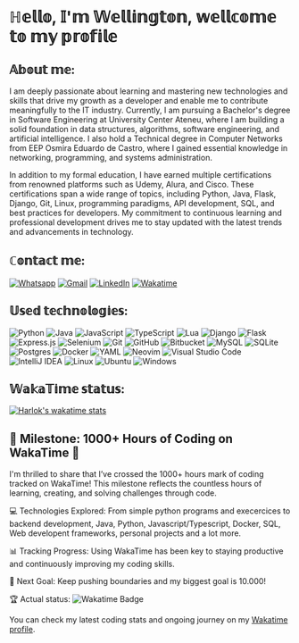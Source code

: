 # ℍ𝕖𝕝𝕝𝕠, 𝕀'𝕞 𝕎𝕖𝕝𝕝𝕚𝕟𝕘𝕥𝕠𝕟, 𝕨𝕖𝕝𝕝𝕔𝕠𝕞𝕖 𝕥𝕠 𝕞𝕪 𝕡𝕣𝕠𝕗𝕚𝕝𝕖

## 𝔸𝕓𝕠𝕦𝕥 𝕞𝕖:
I am deeply passionate about learning and mastering new technologies and skills that drive my growth as a developer and enable me to contribute meaningfully to the IT industry. Currently, I am pursuing a Bachelor's degree in Software Engineering at University Center Ateneu, where I am building a solid foundation in data structures, algorithms, software engineering, and artificial intelligence. I also hold a Technical degree in Computer Networks from EEP Osmira Eduardo de Castro, where I gained essential knowledge in networking, programming, and systems administration.

In addition to my formal education, I have earned multiple certifications from renowned platforms such as Udemy, Alura, and Cisco. These certifications span a wide range of topics, including Python, Java, Flask, Django, Git, Linux, programming paradigms, API development, SQL, and best practices for developers. My commitment to continuous learning and professional development drives me to stay updated with the latest trends and advancements in technology.

## ℂ𝕠𝕟𝕥𝕒𝕔𝕥 𝕞𝕖:
[![Whatsapp](https://img.shields.io/badge/WhatsApp-25D366?style=for-the-badge&logo=whatsapp&logoColor=white)](https://contate.me/welli7ngton) 
[![Gmail](https://img.shields.io/badge/Gmail-D14836?style=for-the-badge&logo=gmail&logoColor=white)](https://mailto:wellingtonasilva45@gmail.com)
[![LinkedIn](https://img.shields.io/badge/linkedin-%230077B5.svg?style=for-the-badge&logo=linkedin&logoColor=white)](https://www.linkedin.com/in/welli7ngton/)
[![Wakatime]( 	https://img.shields.io/badge/WakaTime-000000?style=for-the-badge&logo=WakaTime&logoColor=white)](https://wakatime.com/@welli7ngton)

## 𝕌𝕤𝕖𝕕 𝕥𝕖𝕔𝕙𝕟𝕠𝕝𝕠𝕘𝕚𝕖𝕤:
![Python](https://img.shields.io/badge/Python-FFD43B?style=for-the-badge&logo=python&logoColor=blue) ![Java](https://img.shields.io/badge/java-%23ED8B00.svg?style=for-the-badge&logo=openjdk&logoColor=white) ![JavaScript](https://img.shields.io/badge/javascript-%23323330.svg?style=for-the-badge&logo=javascript&logoColor=%23F7DF1E) ![TypeScript](https://img.shields.io/badge/typescript-%23007ACC.svg?style=for-the-badge&logo=typescript&logoColor=white) ![Lua](https://img.shields.io/badge/lua-%232C2D72.svg?style=for-the-badge&logo=lua&logoColor=white) ![Django](https://img.shields.io/badge/django-%23092E20.svg?style=for-the-badge&logo=django&logoColor=white) ![Flask](https://img.shields.io/badge/Flask-000000?style=for-the-badge&logo=flask&logoColor=white) ![Express.js](https://img.shields.io/badge/express.js-%23404d59.svg?style=for-the-badge&logo=express&logoColor=%2361DAFB) ![Selenium](https://img.shields.io/badge/-selenium-%43B02A?style=for-the-badge&logo=selenium&logoColor=white) ![Git](https://img.shields.io/badge/git-%23F05033.svg?style=for-the-badge&logo=git&logoColor=white) ![GitHub](https://img.shields.io/badge/github-%23121011.svg?style=for-the-badge&logo=github&logoColor=white) ![Bitbucket](https://img.shields.io/badge/bitbucket-%230047B3.svg?style=for-the-badge&logo=bitbucket&logoColor=white) ![MySQL](https://img.shields.io/badge/MySQL-005C84?style=for-the-badge&logo=mysql&logoColor=white) ![SQLite](https://img.shields.io/badge/SQLite-07405E?style=for-the-badge&logo=sqlite&logoColor=white) ![Postgres](https://img.shields.io/badge/postgres-%23316192.svg?style=for-the-badge&logo=postgresql&logoColor=white) ![Docker](https://img.shields.io/badge/docker-%230db7ed.svg?style=for-the-badge&logo=docker&logoColor=white) ![YAML](https://img.shields.io/badge/yaml-%23ffffff.svg?style=for-the-badge&logo=yaml&logoColor=151515) ![Neovim](https://img.shields.io/badge/NeoVim-%2357A143.svg?&style=for-the-badge&logo=neovim&logoColor=white) ![Visual Studio Code](https://img.shields.io/badge/Visual%20Studio%20Code-0078d7.svg?style=for-the-badge&logo=visual-studio-code&logoColor=white) ![IntelliJ IDEA](https://img.shields.io/badge/IntelliJIDEA-000000.svg?style=for-the-badge&logo=intellij-idea&logoColor=white) ![Linux](https://img.shields.io/badge/Linux-FCC624?style=for-the-badge&logo=linux&logoColor=black) ![Ubuntu](https://img.shields.io/badge/Ubuntu-E95420?style=for-the-badge&logo=ubuntu&logoColor=white) ![Windows](https://img.shields.io/badge/Windows-0078D6?style=for-the-badge&logo=windows&logoColor=white)

## 𝕎𝕒𝕜𝕒𝕋𝕚𝕞𝕖 𝕤𝕥𝕒𝕥𝕦𝕤:
[![Harlok's wakatime stats](https://github-readme-stats.vercel.app/api/wakatime?username=welli7ngton&layout=compact)](https://github.com/anuraghazra/github-readme-stats)

## 🎉 Milestone: 1000+ Hours of Coding on WakaTime 🎉
I'm thrilled to share that I’ve crossed the 1000+ hours mark of coding tracked on WakaTime! This milestone reflects the countless hours of learning, creating, and solving challenges through code.

💻 Technologies Explored: From simple python programs and execercices to backend development, Java, Python, Javascript/Typescript, Docker, SQL, Web developent frameworks, personal projects and a lot more.

📊 Tracking Progress: Using WakaTime has been key to staying productive and continuously improving my coding skills.

🚀 Next Goal: Keep pushing boundaries and my biggest goal is 10.000!

🏆 Actual status: ![Wakatime Badge](https://wakatime.com/badge/user/dcf0e22a-41eb-4c76-9126-337f24d80641.svg)

You can check my latest coding stats and ongoing journey on my [Wakatime profile](https://wakatime.com/@welli7ngton).



